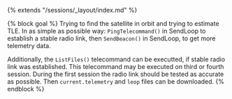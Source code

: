 {% extends "/sessions/_layout/index.md" %}

{% block goal %}
Trying to find the satellite in orbit and trying to estimate TLE. In as simple as possible way: `PingTelecommand()` in SendLoop to establish a stable radio link, then `SendBeacon()` in SendLoop, to get more telemetry data. 

Additionally, the `ListFiles()` telecommand can be executted, if stable radio link was established. This telecommand may be executed on third or fourth session. During the first session the radio link should be tested as accurate as possible. Then `current.telemetry` and `leop` files can be downloaded.
{% endblock %}
